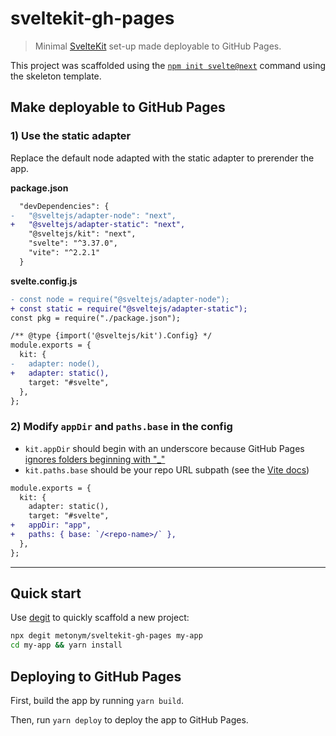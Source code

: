# sveltekit-gh-pages

> Minimal [SvelteKit](https://kit.svelte.dev/) set-up made deployable to GitHub Pages.

This project was scaffolded using the [`npm init svelte@next`](https://kit.svelte.dev/docs#introduction-getting-started) command using the skeleton template.

## Make deployable to GitHub Pages

### 1) Use the static adapter

Replace the default node adapted with the static adapter to prerender the app.

**package.json**

```diff
  "devDependencies": {
-   "@sveltejs/adapter-node": "next",
+   "@sveltejs/adapter-static": "next",
    "@sveltejs/kit": "next",
    "svelte": "^3.37.0",
    "vite": "^2.2.1"
  }
```

**svelte.config.js**

```diff
- const node = require("@sveltejs/adapter-node");
+ const static = require("@sveltejs/adapter-static");
const pkg = require("./package.json");

/** @type {import('@sveltejs/kit').Config} */
module.exports = {
  kit: {
-   adapter: node(),
+   adapter: static(),
    target: "#svelte",
  },
};

```

### 2) Modify `appDir` and `paths.base` in the config

- `kit.appDir` should begin with an underscore because GitHub Pages [ignores folders beginning with "\_"](https://github.blog/2009-12-29-bypassing-jekyll-on-github-pages/)
- `kit.paths.base` should be your repo URL subpath (see the [Vite docs](https://vitejs.dev/guide/static-deploy.html#github-pages))

```diff
module.exports = {
  kit: {
    adapter: static(),
    target: "#svelte",
+   appDir: "app",
+   paths: { base: `/<repo-name>/` },
  },
};
```

---

## Quick start

Use [degit](https://github.com/Rich-Harris/degit) to quickly scaffold a new project:

```sh
npx degit metonym/sveltekit-gh-pages my-app
cd my-app && yarn install
```

## Deploying to GitHub Pages

First, build the app by running `yarn build`.

Then, run `yarn deploy` to deploy the app to GitHub Pages.
